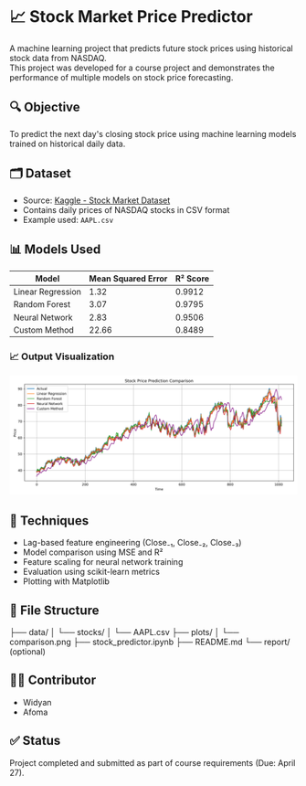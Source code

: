 # 📈 Stock Market Price Predictor

A machine learning project that predicts future stock prices using historical stock data from NASDAQ.  
This project was developed for a course project and demonstrates the performance of multiple models on stock price forecasting.

## 🔍 Objective

To predict the next day's closing stock price using machine learning models trained on historical daily data.

## 🗂️ Dataset

- Source: [Kaggle - Stock Market Dataset](https://www.kaggle.com/datasets/jacksoncrow/stock-market-dataset)
- Contains daily prices of NASDAQ stocks in CSV format
- Example used: `AAPL.csv`

## 📊 Models Used

| Model             | Mean Squared Error | R² Score |
|------------------|--------------------|----------|
| Linear Regression | 1.32              | 0.9912    |
| Random Forest     | 3.07              | 0.9795    |
| Neural Network    | 2.83              | 0.9506   |
| Custom Method     | 22.66              | 0.8489   |

### 📈 Output Visualization

<img src="plots/comparison.png" alt="Prediction Comparison" width="600"/>

## 🧠 Techniques

- Lag-based feature engineering (Close₋₁, Close₋₂, Close₋₃)
- Model comparison using MSE and R²
- Feature scaling for neural network training
- Evaluation using scikit-learn metrics
- Plotting with Matplotlib

## 📁 File Structure

├── data/ 
    │ 
    └── stocks/ 
        │ 
        └── AAPL.csv 
├── plots/ 
    │ 
    └── comparison.png 
├── stock_predictor.ipynb 
├── README.md 
└── report/ (optional)

## 🧑‍💻 Contributor

- Widyan
- Afoma

## ✅ Status

Project completed and submitted as part of course requirements (Due: April 27).
